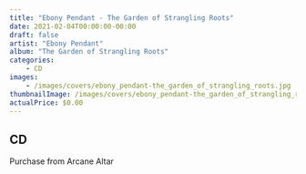 ```yaml
---
title: "Ebony Pendant - The Garden of Strangling Roots"
date: 2021-02-04T00:00:00-00:00
draft: false
artist: "Ebony Pendant"
album: "The Garden of Strangling Roots"
categories:
    - CD
images:
    - /images/covers/ebony_pendant-the_garden_of_strangling_roots.jpg
thumbnailImage: /images/covers/ebony_pendant-the_garden_of_strangling_roots-thumb.jpg
actualPrice: $0.00
---
```


## CD
Purchase from Arcane Altar
